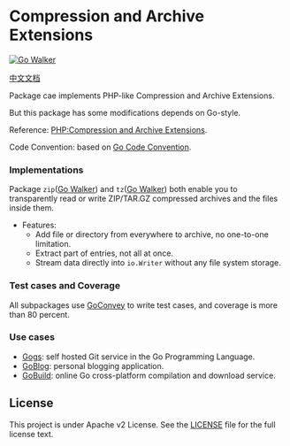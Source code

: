 Compression and Archive Extensions
==================================

[![Go Walker](http://gowalker.org/api/v1/badge)](http://gowalker.org/github.com/Unknwon/cae)

[中文文档](README_ZH.md)

Package cae implements PHP-like Compression and Archive Extensions.

But this package has some modifications depends on Go-style.

Reference: [PHP:Compression and Archive Extensions](http://www.php.net/manual/en/refs.compression.php).

Code Convention: based on [Go Code Convention](https://github.com/Unknwon/go-code-convention).

### Implementations

Package `zip`([Go Walker](http://gowalker.org/github.com/Unknwon/cae/zip)) and `tz`([Go Walker](http://gowalker.org/github.com/Unknwon/cae/tz)) both enable you to transparently read or write ZIP/TAR.GZ compressed archives and the files inside them.

- Features:
	- Add file or directory from everywhere to archive, no one-to-one limitation.
	- Extract part of entries, not all at once. 
	- Stream data directly into `io.Writer` without any file system storage.

### Test cases and Coverage

All subpackages use [GoConvey](http://goconvey.co/) to write test cases, and coverage is more than 80 percent.

### Use cases

- [Gogs](https://github.com/gogs/gogs): self hosted Git service in the Go Programming Language.
- [GoBlog](https://github.com/fuxiaohei/GoBlog): personal blogging application.
- [GoBuild](https://github.com/shxsun/gobuild/): online Go cross-platform compilation and download service.

## License

This project is under Apache v2 License. See the [LICENSE](LICENSE) file for the full license text.